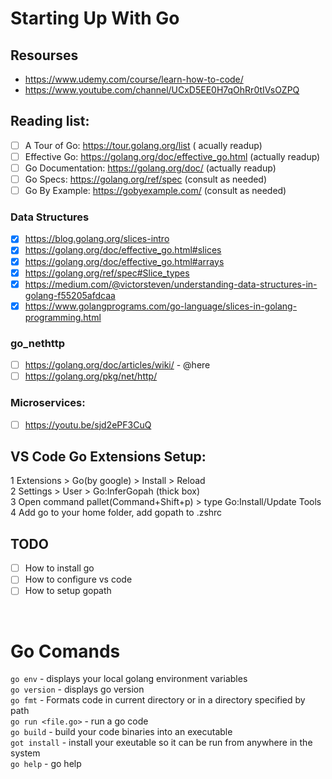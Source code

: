 # Starting Up With Go

## Resourses
* https://www.udemy.com/course/learn-how-to-code/
* https://www.youtube.com/channel/UCxD5EE0H7qOhRr0tIVsOZPQ

## Reading list:
- [ ] A Tour of Go: https://tour.golang.org/list              ( acually readup)
- [ ] Effective Go: https://golang.org/doc/effective_go.html  (actually readup)
- [ ] Go Documentation: https://golang.org/doc/               (actually readup)
- [ ] Go Specs: https://golang.org/ref/spec                   (consult as needed)
- [ ] Go By Example: https://gobyexample.com/                 (consult as needed)

### Data Structures
- [x] https://blog.golang.org/slices-intro
- [x] https://golang.org/doc/effective_go.html#slices
- [x] https://golang.org/doc/effective_go.html#arrays
- [x] https://golang.org/ref/spec#Slice_types
- [x] https://medium.com/@victorsteven/understanding-data-structures-in-golang-f55205afdcaa
- [x] https://www.golangprograms.com/go-language/slices-in-golang-programming.html

### go_nethttp
- [ ] https://golang.org/doc/articles/wiki/ - @here
- [ ] https://golang.org/pkg/net/http/

### Microservices:
- [ ] https://youtu.be/sjd2ePF3CuQ

## VS Code Go Extensions Setup:

1 Extensions > Go(by google) > Install > Reload  
2 Settings > User > Go:InferGopah (thick box)  
3 Open command pallet(Command+Shift+p) > type Go:Install/Update Tools  
4 Add go to your home folder, add gopath to .zshrc  

## TODO
- [ ] How to install go 
- [ ] How to configure vs code  
- [ ] How to setup gopath  
<br>

# Go Comands

`go env` - displays your local golang environment variables   
`go version` - displays go version  
`go fmt` - Formats code in current directory or in a directory specified by path  
`go run <file.go>` - run a go code  
`go build` - build your code binaries into an executable  
`got install` - install your exeutable so it can be run from anywhere in the system  
`go help` - go help